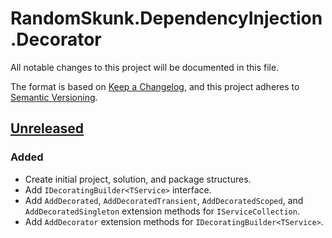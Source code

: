 # RandomSkunk.DependencyInjection.Decorator

All notable changes to this project will be documented in this file.

The format is based on [Keep a Changelog],
and this project adheres to [Semantic Versioning].

## [Unreleased]

### Added

- Create initial project, solution, and package structures.
- Add `IDecoratingBuilder<TService>` interface.
- Add `AddDecorated`, `AddDecoratedTransient`, `AddDecoratedScoped`, and `AddDecoratedSingleton` extension methods for `IServiceCollection`.
- Add `AddDecorator` extension methods for `IDecoratingBuilder<TService>`.

[Keep a Changelog]: https://keepachangelog.com/en/1.0.0/
[Semantic Versioning]: https://semver.org/spec/v2.0.0.html
[Unreleased]: https://github.com/bfriesen/RandomSkunk.DependencyInjection.Decorator/compare/0909129881ba3a306353a11bd548538bf3122723...HEAD
